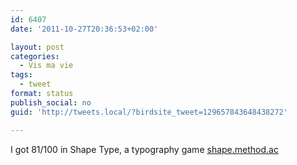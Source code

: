 ```yaml
---
id: 6407
date: '2011-10-27T20:36:53+02:00'

layout: post
categories:
  - Vis ma vie
tags:
  - tweet
format: status
publish_social: no
guid: 'http://tweets.local/?birdsite_tweet=129657843648438272'

---
```


I got 81/100 in Shape Type, a typography game [shape.method.ac](http://shape.method.ac)